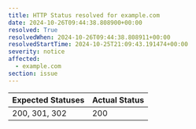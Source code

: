 ```yaml
---
title: HTTP Status resolved for example.com
date: 2024-10-26T09:44:38.808900+00:00
resolved: True
resolvedWhen: 2024-10-26T09:44:38.808911+00:00
resolvedStartTime: 2024-10-25T21:09:43.191474+00:00
severity: notice
affected:
  - example.com
section: issue
---
```


| Expected Statuses | Actual Status  |
|-------------------|----------------|
| 200, 301, 302 | 200 |
